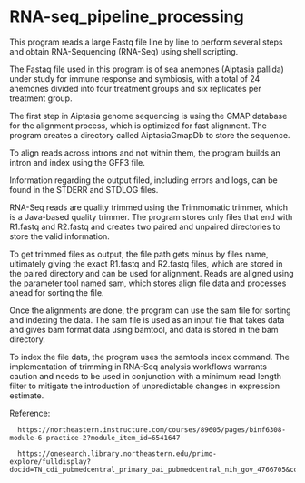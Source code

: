 # RNA-seq_pipeline_processing

This program reads a large Fastq file line by line to perform several steps and obtain RNA-Sequencing (RNA-Seq) using shell scripting.

The Fastaq file used in this program is of sea anemones (Aiptasia pallida) under study for immune response and symbiosis, with a total of 24 anemones divided into four treatment groups and six replicates per treatment group.

The first step in Aiptasia genome sequencing is using the GMAP database for the alignment process, which is optimized for fast alignment. The program creates a directory called AiptasiaGmapDb to store the sequence.

To align reads across introns and not within them, the program builds an intron and index using the GFF3 file.

Information regarding the output filed, including errors and logs, can be found in the STDERR and STDLOG files.

RNA-Seq reads are quality trimmed using the Trimmomatic trimmer, which is a Java-based quality trimmer. The program stores only files that end with R1.fastq and R2.fastq and creates two paired and unpaired directories to store the valid information.

To get trimmed files as output, the file path gets minus by files name, ultimately giving the exact R1.fastq and R2.fastq files, which are stored in the paired directory and can be used for alignment.
Reads are aligned using the parameter tool named sam, which stores align file data and processes ahead for sorting the file.

Once the alignments are done, the program can use the sam file for sorting and indexing the data. The sam file is used as an input file that takes data and gives bam format data using bamtool, and data is stored in the bam directory.

To index the file data, the program uses the samtools index command.
The implementation of trimming in RNA-Seq analysis workflows warrants caution and needs to be used in conjunction with a minimum read length filter to mitigate the introduction of unpredictable changes in expression estimate.


Reference:


      https://northeastern.instructure.com/courses/89605/pages/binf6308-module-6-practice-2?module_item_id=6541647

      https://onesearch.library.northeastern.edu/primo-explore/fulldisplay?docid=TN_cdi_pubmedcentral_primary_oai_pubmedcentral_nih_gov_4766705&context=PC&vid=NU&lang=en_US&search_scope=default_scope&adaptor=primo_central_multiple_fe&tab=default_tab&query=any,contains,Trimmomatic%20rna&offset=0
